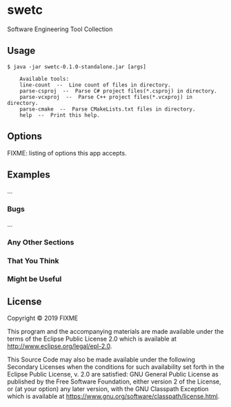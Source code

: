 # swetc

Software Engineering Tool Collection

## Usage
```
$ java -jar swetc-0.1.0-standalone.jar [args]

    Available tools:
    line-count  --  Line count of files in directory.
    parse-csproj  --  Parse C# project files(*.csproj) in directory.
    parse-vcxproj  --  Parse C++ project files(*.vcxproj) in directory.
    parse-cmake  --  Parse CMakeLists.txt files in directory.
    help  --  Print this help.
```
## Options

FIXME: listing of options this app accepts.

## Examples

...

### Bugs

...

### Any Other Sections
### That You Think
### Might be Useful

## License

Copyright © 2019 FIXME

This program and the accompanying materials are made available under the
terms of the Eclipse Public License 2.0 which is available at
http://www.eclipse.org/legal/epl-2.0.

This Source Code may also be made available under the following Secondary
Licenses when the conditions for such availability set forth in the Eclipse
Public License, v. 2.0 are satisfied: GNU General Public License as published by
the Free Software Foundation, either version 2 of the License, or (at your
option) any later version, with the GNU Classpath Exception which is available
at https://www.gnu.org/software/classpath/license.html.
